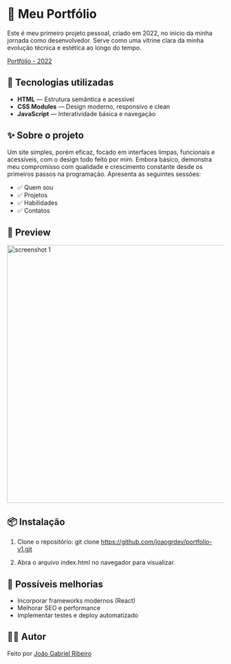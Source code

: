 # 🌟 Meu Portfólio

Este é meu primeiro projeto pessoal, criado em 2022, no início da minha jornada como desenvolvedor. Serve como uma vitrine clara da minha evolução técnica e estética ao longo do tempo.

<a href="https://joaogrdev.github.io/portfolio-v1" target="_blank">Portfólio - 2022</a>

## 🚀 Tecnologias utilizadas

- **HTML** — Estrutura semântica e acessível  
- **CSS Modules** — Design moderno, responsivo e clean  
- **JavaScript** — Interatividade básica e navegação  

## ✨ Sobre o projeto

Um site simples, porém eficaz, focado em interfaces limpas, funcionais e acessíveis, com o design todo feito por mim. Embora básico, demonstra meu compromisso com qualidade e crescimento constante desde os primeiros passos na programação.
Apresenta as seguintes sessões:

- ✅ Quem sou
- ✅ Projetos
- ✅ Habilidades
- ✅ Contatos

## 📸 Preview

<img src="https://github.com/user-attachments/assets/8eb1a16c-912f-436a-9acb-64c30562ddb9" alt="screenshot 1" style="width: 600px; ">

## 📦 Instalação

1. Clone o repositório:
git clone https://github.com/joaogrdev/portfolio-v1.git
   
2. Abra o arquivo index.html no navegador para visualizar.

## 📌 Possíveis melhorias
- Incorporar frameworks modernos (React)
- Melhorar SEO e performance
- Implementar testes e deploy automatizado

## 🧑‍💻 Autor
Feito por <a href='https://www.linkedin.com/in/joaogrs/' target='_blank'>João Gabriel Ribeiro</a>
